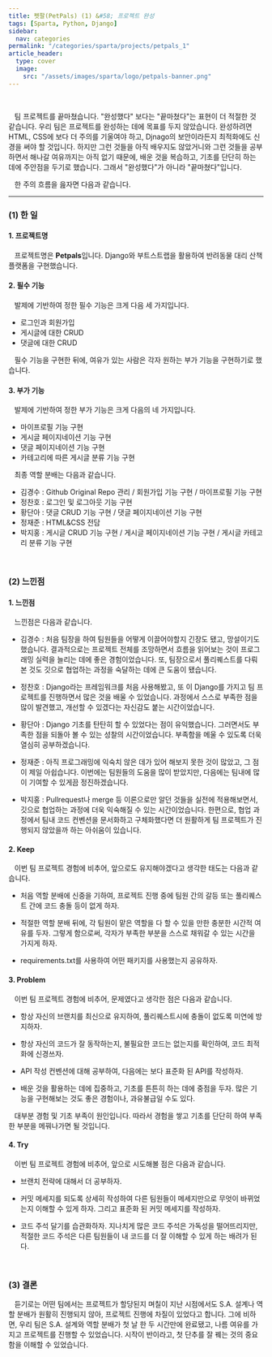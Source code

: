 ```yaml
---
title: 펫팔(PetPals) (1) &#58; 프로젝트 완성
tags: [Sparta, Python, Django]
sidebar:
  nav: categories
permalink: "/categories/sparta/projects/petpals_1"
article_header:
  type: cover
  image:
    src: "/assets/images/sparta/logo/petpals-banner.png"
---
```


<!-- more -->

<br/>

&nbsp;&nbsp; 팀 프로젝트를 끝마쳤습니다. "완성했다" 보다는 "끝마쳤다"는 표현이 더 적절한 것 같습니다. 우리 팀은 프로젝트를 완성하는 데에 목표를 두지 않았습니다. 완성하려면 HTML, CSS에 보다 더 주의를 기울여야 하고, Djnago의 보안이라든지 최적화에도 신경을 써야 할 것입니다. 하지만 그런 것들을 아직 배우지도 않았거니와 그런 것들을 공부하면서 해나갈 여유까지는 아직 없기 때문에, 배운 것을 복습하고, 기초를 단단히 하는 데에 주안점을 두기로 했습니다. 그래서 "완성했다"가 아니라 "끝마쳤다"입니다.

&nbsp;&nbsp; 한 주의 흐름을 읊자면 다음과 같습니다.

---

### (1) 한 일

#### 1. 프로젝트명

&nbsp;&nbsp; 프로젝트명은 **Petpals**입니다. Django와 부트스트랩을 활용하여 반려동물 대리 산책 플랫폼을 구현했습니다.

#### 2. 필수 기능

&nbsp;&nbsp; 발제에 기반하여 정한 필수 기능은 크게 다음 세 가지입니다.

- 로그인과 회원가입
- 게시글에 대한 CRUD
- 댓글에 대한 CRUD

&nbsp;&nbsp; 필수 기능을 구현한 뒤에, 여유가 있는 사람은 각자 원하는 부가 기능을 구현하기로 했습니다.

#### 3. 부가 기능

&nbsp;&nbsp; 발제에 기반하여 정한 부가 기능은 크게 다음의 네 가지입니다.

- 마이프로필 기능 구현
- 게시글 페이지네이션 기능 구현
- 댓글 페이지네이션 기능 구현
- 카테고리에 따른 게시글 분류 기능 구현

&nbsp;&nbsp; 최종 역할 분배는 다음과 같습니다.

- 김경수 : Github Original Repo 관리 / 회원가입 기능 구현 / 마이프로필 기능 구현
- 정찬호 : 로그인 및 로그아웃 기능 구현
- 황단아 : 댓글 CRUD 기능 구현 / 댓글 페이지네이션 기능 구현
- 정재준 : HTML&CSS 전담
- 박지홍 : 게시글 CRUD 기능 구현 / 게시글 페이지네이션 기능 구현 / 게시글 카테고리 분류 기능 구현

<br/>

### (2) 느낀점

#### 1. 느낀점

&nbsp;&nbsp; 느낀점은 다음과 같습니다.

- 김경수 : 처음 팀장을 하여 팀원들을 어떻게 이끌어야할지 긴장도 됐고, 망설이기도 했습니다. 결과적으로는 프로젝트 전체를 조망하면서 흐름을 읽어보는 것이 프로그래밍 실력을 늘리는 데에 좋은 경험이었습니다. 또, 팀장으로서 풀리퀘스트를 다뤄 본 것도 깃으로 협업하는 과정을 숙달하는 데에 큰 도움이 됐습니다.

- 정찬호 : Django라는 프레임워크를 처음 사용해봤고, 또 이 Django를 가지고 팀 프로젝트를 진행하면서 많은 것을 배울 수 있었습니다. 과정에서 스스로 부족한 점을 많이 발견했고, 개선할 수 있겠다는 자신감도 붙는 시간이었습니다.

- 황단아 : Django 기초를 탄탄히 할 수 있었다는 점이 유익했습니다. 그러면서도 부족한 점을 되돌아 볼 수 있는 성찰의 시간이었습니다. 부족함을 메울 수 있도록 더욱 열심히 공부하겠습니다.

- 정재준 : 아직 프로그래밍에 익숙치 않은 데가 있어 해보지 못한 것이 많았고, 그 점이 제일 아쉽습니다. 이번에는 팀원들의 도움을 많이 받았지만, 다음에는 팀내에 많이 기여할 수 있게끔 정진하겠습니다.

- 박지홍 : Pullrequest나 merge 등 이론으로만 알던 것들을 실전에 적용해보면서, 깃으로 협업하는 과정에 더욱 익숙해질 수 있는 시간이었습니다. 한편으로, 협업 과정에서 팀내 코드 컨벤션을 문서화하고 구체화했다면 더 원활하게 팀 프로젝트가 진행되지 않았을까 하는 아쉬움이 있습니다.

#### 2. Keep

&nbsp;&nbsp; 이번 팀 프로젝트 경험에 비추어, 앞으로도 유지해야겠다고 생각한 태도는 다음과 같습니다.

- 처음 역할 분배에 신중을 기하여, 프로젝트 진행 중에 팀원 간의 갈등 또는 풀리퀘스트 간에 코드 충돌 등이 없게 하자.

- 적절한 역할 분배 뒤에, 각 팀원이 맡은 역할을 다 할 수 있을 만한 충분한 시간적 여유를 두자. 그렇게 함으로써, 각자가 부족한 부분을 스스로 채워갈 수 있는 시간을 가지게 하자.

- requirements.txt를 사용하여 어떤 패키지를 사용했는지 공유하자.

#### 3. Problem

&nbsp;&nbsp; 이번 팀 프로젝트 경험에 비추어, 문제였다고 생각한 점은 다음과 같습니다.

- 항상 자신의 브랜치를 최신으로 유지하여, 풀리퀘스트시에 충돌이 없도록 미연에 방지하자.

- 항상 자신의 코드가 잘 동작하는지, 불필요한 코드는 없는지를 확인하여, 코드 최적화에 신경쓰자.

- API 작성 컨벤션에 대해 공부하여, 다음에는 보다 표준화 된 API를 작성하자.

- 배운 것을 활용하는 데에 집중하고, 기초를 튼튼히 하는 데에 중점을 두자. 많은 기능을 구현해보는 것도 좋은 경험이나, 과유불급일 수도 있다.

&nbsp;&nbsp; 대부분 경험 및 기초 부족이 원인입니다. 따라서 경험을 쌓고 기초를 단단히 하여 부족한 부분을 메꿔나가면 될 것입니다.

#### 4. Try

&nbsp;&nbsp; 이번 팀 프로젝트 경험에 비추어, 앞으로 시도해볼 점은 다음과 같습니다.

- 브랜치 전략에 대해서 더 공부하자.

- 커밋 메세지를 되도록 상세히 작성하여 다른 팀원들이 메세지만으로 무엇이 바뀌었는지 이해할 수 있게 하자. 그리고 표준화 된 커밋 메세지를 작성하자.

- 코드 주석 달기를 습관화하자. 지나치게 많은 코드 주석은 가독성을 떨어뜨리지만, 적절한 코드 주석은 다른 팀원들이 내 코드를 더 잘 이해할 수 있게 하는 배려가 된다.

<br/>

### (3) 결론

&nbsp;&nbsp; 듣기로는 어떤 팀에서는 프로젝트가 할당된지 며칠이 지난 시점에서도 S.A. 설계나 역할 분배가 원활히 진행되지 않아, 프로젝트 진행에 차질이 있었다고 합니다. 그에 비하면, 우리 팀은 S.A. 설계와 역할 분배가 첫 날 한 두 시간만에 완료됐고, 나름 여유를 가지고 프로젝트를 진행할 수 있었습니다. 시작이 반이라고, 첫 단추를 잘 꿰는 것의 중요함을 이해할 수 있었습니다.
